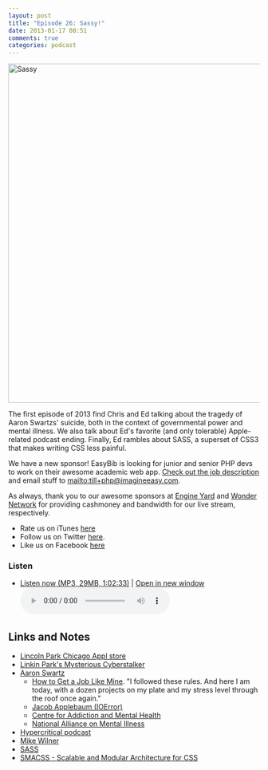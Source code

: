 ```yaml
---
layout: post
title: "Episode 26: Sassy!"
date: 2013-01-17 08:51
comments: true
categories: podcast
---
```


<a href="http://www.flickr.com/photos/roadsidepictures/313680465/" title="Sassy by Roadsidepictures, on Flickr"><img src="http://farm1.staticflickr.com/120/313680465_73e6ede973_o.jpg" width="850" height="680" alt="Sassy"></a>

The first episode of 2013 find Chris and Ed talking about the tragedy of Aaron Swartzs' suicide, both in the context of governmental power and mental illness. We also talk about Ed's favorite (and only tolerable) Apple-related podcast ending. Finally, Ed rambles about SASS, a superset of CSS3 that makes writing CSS less painful.

We have a new sponsor! EasyBib is looking for junior and senior PHP devs to work on their awesome academic web app. [Check out the job description](http://gun.io/careers/1157/junior-senior-php-developers) and email stuff to <mailto:till+php@imagineeasy.com>.

As always, thank you to our awesome sponsors at [Engine Yard](http://engineyard.com)
and [Wonder Network](http://wondernetworks.com) for providing 
cashmoney and bandwidth for our live stream, respectively.

* Rate us on iTunes [here](http://itunes.apple.com/us/podcast/dev-hell/id489840699)
* Follow us on Twitter [here](https://twitter.com/dev_hell).
* Like us on Facebook [here](https://www.facebook.com/devhellpodcast)

### Listen

* <a href="http://devhell.s3.amazonaws.com/ep26-64mono.mp3" rel="enclosure">Listen now (MP3, 29MB, 1:02:33)</a> | <a href="/player.html?ep26-64mono.mp3" target="player_win" class="audio-player-popup">Open in new window</a>    
	<audio controls src="http://devhell.s3.amazonaws.com/ep26-64mono.mp3">

## Links and Notes

* [Lincoln Park Chicago Appl store](http://i.imgur.com/RIfMK.jpg)
* [Linkin Park's Mysterious Cyberstalker](http://www.wired.com/entertainment/music/news/2007/05/ff_linkinpark?currentPage=all)
* [Aaron Swartz](http://en.wikipedia.org/wiki/Aaron_Swartz)
  * [How to Get a Job Like Mine](https://aaronsw.jottit.com/howtoget). "I followed these rules. And here I am today, with a dozen projects on my plate and my stress level through the roof once again."
  * [Jacob Applebaum (IOError)](http://en.wikipedia.org/wiki/Jacob_Appelbaum)
  * [Centre for Addiction and Mental Health](https://www.supportcamh.ca/donations)
  * [National Alliance on Mental Illness](http://www.nami.org/)
* [Hypercritical podcast](http://5by5.tv/hypercritical)
* [Mike Wilner](http://en.wikipedia.org/wiki/Mike_Wilner)
* [SASS](http://sass-lang.com/)
* [SMACSS - Scalable and Modular Architecture for CSS](http://smacss.com/)